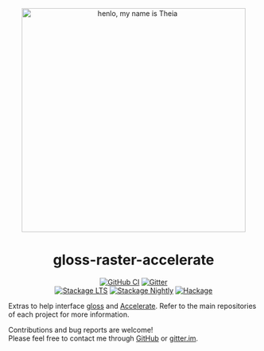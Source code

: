 <div align="center">
<img width="450" src="https://github.com/AccelerateHS/accelerate/raw/master/images/accelerate-logo-text-v.png?raw=true" alt="henlo, my name is Theia"/>

# gloss-raster-accelerate

[![GitHub CI](https://github.com/tmcdonell/gloss-raster-accelerate/workflows/CI/badge.svg)](https://github.com/tmcdonell/gloss-raster-accelerate/actions)
[![Gitter](https://img.shields.io/gitter/room/nwjs/nw.js.svg)](https://gitter.im/AccelerateHS/Lobby)
<br>
[![Stackage LTS](https://stackage.org/package/gloss-raster-accelerate/badge/lts)](https://stackage.org/lts/package/gloss-raster-accelerate)
[![Stackage Nightly](https://stackage.org/package/gloss-raster-accelerate/badge/nightly)](https://stackage.org/nightly/package/gloss-raster-accelerate)
[![Hackage](https://img.shields.io/hackage/v/gloss-raster-accelerate.svg)](https://hackage.haskell.org/package/gloss-raster-accelerate)

</div>

Extras to help interface [gloss][gloss] and [Accelerate][accelerate]. Refer to
the main repositories of each project for more information.

Contributions and bug reports are welcome!<br>
Please feel free to contact me through [GitHub][accelerate] or [gitter.im][gitter.im].

  [gloss]:      https://github.com/benl23x5/gloss
  [accelerate]: https://github.com/AccelerateHS/accelerate
  [gitter.im]:  https://gitter.im/AccelerateHS/Lobby

